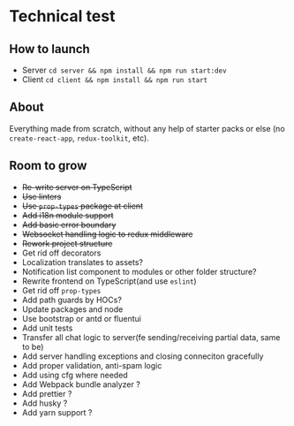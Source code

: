 # Technical test

## How to launch

* Server `cd server && npm install && npm run start:dev`
* Client `cd client && npm install && npm run start`

## About

Everything made from scratch, without any help of starter packs or else (no `create-react-app`, `redux-toolkit`, etc).

## Room to grow

* ~~Re-write server on TypeScript~~
* ~~Use linters~~
* ~~Use `prop-types` package at client~~
* ~~Add i18n module support~~
* ~~Add basic error boundary~~
* ~~Websocket handling logic to redux middleware~~
* ~~Rework project structure~~
* Get rid off decorators
* Localization translates to assets?
* Notification list component to modules or other folder structure?
* Rewrite frontend on TypeScript(and use `eslint`)
* Get rid off `prop-types`
* Add path guards by HOCs?
* Update packages and node
* Use bootstrap or antd or fluentui
* Add unit tests
* Transfer all chat logic to server(fe sending/receiving partial data, same to be)
* Add server handling exceptions and closing conneciton gracefully
* Add proper validation, anti-spam logic
* Add using cfg where needed
* Add Webpack bundle analyzer ?
* Add prettier ?
* Add husky ?
* Add yarn support ?
